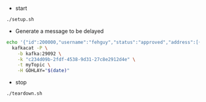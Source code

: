 - start

```bash
./setup.sh
```

- Generate a message to be delayed

```bash
echo '{"id":200000,"username":"fehguy","status":"approved","address":[{"street":"437 Lytton","city":"Palo Alto","state":"CA","zip":"94301"}]}' | docker compose exec -T kafkacat \              
  kafkacat -P \
    -b kafka:29092 \
    -k "c234d09b-2fdf-4538-9d31-27c8e2912d4e" \
    -t myTopic \
    -H GOHLAY="$(date)"
```

- stop

```bash
./teardown.sh
```
